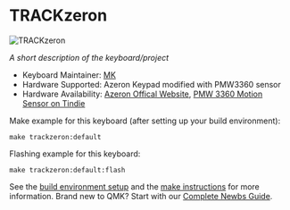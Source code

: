 # TRACKzeron

![TRACKzeron](https://user-images.githubusercontent.com/16569424/100494538-c1777000-3110-11eb-9ec2-77b605f7d627.jpg)

*A short description of the keyboard/project*

* Keyboard Maintainer: [MK](https://github.com/melaphor)
* Hardware Supported: Azeron Keypad modified with PMW3360 sensor
* Hardware Availability: [Azeron Offical Website](http://azeron.eu/), [PMW 3360 Motion Sensor on Tindie](https://www.tindie.com/products/jkicklighter/pmw3360-motion-sensor/)

Make example for this keyboard (after setting up your build environment):

    make trackzeron:default

Flashing example for this keyboard:

    make trackzeron:default:flash

See the [build environment setup](https://docs.qmk.fm/#/getting_started_build_tools) and the [make instructions](https://docs.qmk.fm/#/getting_started_make_guide) for more information. Brand new to QMK? Start with our [Complete Newbs Guide](https://docs.qmk.fm/#/newbs).